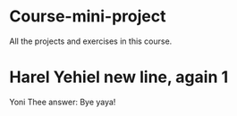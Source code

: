 # Course-mini-project
All the projects and exercises in this course.
# Harel Yehiel new line, again 1
Yoni Thee answer: Bye yaya!